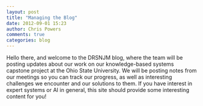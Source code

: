 ```yaml
---
layout: post
title: "Managing the Blog"
date: 2012-09-01 15:23
author: Chris Powers
comments: true
categories: blog
---
```


Hello there, and welcome to the DRSNJM blog, where the team will be posting updates about our work on our knowledge-based systems capstone project at the Ohio State University. We will be posting notes from our meetings so you can track our progress, as well as interesting challenges we encounter and our solutions to them. If you have interest in expert systems or AI in general, this site should provide some interesting content for you!